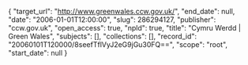 {
  "target_url": "http://www.greenwales.ccw.gov.uk/", 
  "end_date": null, 
  "date": "2006-01-01T12:00:00", 
  "slug": 286294127, 
  "publisher": "ccw.gov.uk", 
  "open_access": true, 
  "npld": true, 
  "title": "Cymru Werdd | Green Wales", 
  "subjects": [], 
  "collections": [], 
  "record_id": "20060101T120000/8seefTflVyJ2eG9jGu30FQ==", 
  "scope": "root", 
  "start_date": null
}

